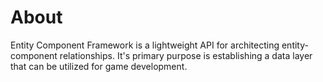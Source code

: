 # About
Entity Component Framework is a lightweight API for architecting entity-component relationships. It's primary purpose is establishing a data layer that can be utilized for game development.
